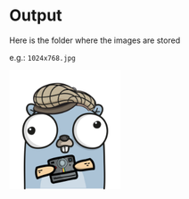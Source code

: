 # Output

Here is the folder where the images are stored

e.g.: `1024x768.jpg`

<img src="../docs/gopher.png" alt="gopher" width="200">
